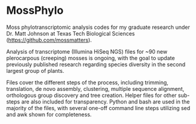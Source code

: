 # MossPhylo
Moss phylotranscriptomic analysis codes for my graduate research under Dr. Matt Johnson at Texas Tech Biological Sciences (https://github.com/mossmatters).

Analysis of transcriptome (Illumina HiSeq NGS) files for ~90 new plerocarpous (creeping) mosses is ongoing, with the goal to update previously published research regarding species diversity in the second largest group of plants. 

Files cover the different steps of the process, including trimming, translation, de novo assembly, clustering, multiple sequence alignment, orthologous group discovery and tree creation. Helper files for other sub-steps are also included for transparency. Python and bash are used in the majority of the files, with several one-off command line steps utilizing sed and awk shown for completeness. 
